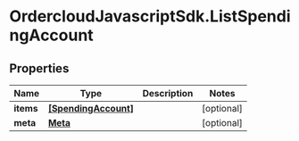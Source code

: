 # OrdercloudJavascriptSdk.ListSpendingAccount

## Properties
Name | Type | Description | Notes
------------ | ------------- | ------------- | -------------
**items** | [**[SpendingAccount]**](SpendingAccount.md) |  | [optional] 
**meta** | [**Meta**](Meta.md) |  | [optional] 


